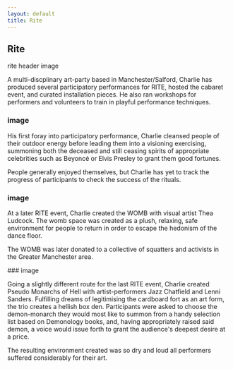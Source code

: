 ```yaml
---
layout: default
title: Rite
---
```


## Rite

rite header image

A multi-discplinary art-party based in Manchester/Salford, Charlie has produced several participatory performances for RITE, hosted the cabaret event, and curated installation pieces. He also ran workshops for performers and volunteers to train in playful performance techniques.

### image

His first foray into participatory performance, Charlie cleansed people of their outdoor energy before leading them into a visioning exercising, summoning both the deceased and still ceasing spirits of appropriate celebrities such as Beyoncé or Elvis Presley to grant them good fortunes.

People generally enjoyed themselves, but Charlie has yet to track the progress of participants to check the success of the rituals.

### image

At a later RITE event, Charlie created the WOMB with visual artist Thea Ludcock. The womb space was created as a plush, relaxing, safe environment for people to return in order to escape the hedonism of the dance floor.

The WOMB was later donated to a collective of squatters and activists in the Greater Manchester area.

### image

Going a slightly different route for the last RITE event, Charlie created Pseudo Monarchs of Hell with artist-performers Jazz Chatfield and Lenni Sanders. Fulfilling dreams of legitimising the cardboard fort as an art form, the trio creates a hellish box den. Participants were asked to choose the demon-monarch they would most like to summon from a handy selection list based on Demonology books, and, having appropriately raised said demon, a voice would issue forth to grant the audience's deepest desire at a price.

The resulting environment created was so dry and loud all performers suffered considerably for their art.

